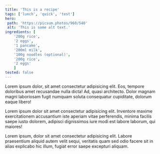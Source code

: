 ```yaml
---
title: 'This is a recipe'
tags: ['lunch', 'quick', 'test']
hero:
 path: 'https://picsum.photos/960/540'
 alt: 'This is some alt text.'
ingredients: [
	'200g rice',
	'2 eggs',
	'1 pancake',
	'200ml milk',
	'100g noodles (optional)',
	'200g rice',
	'2 eggs'
	]
tested: false
---
```


Lorem ipsum dolor, sit amet consectetur adipisicing elit. Eos, tempore doloribus amet recusandae nulla dicta! Ad, quasi
architecto. Dolor magnam magni laboriosam fugit numquam soluta consequatur cupiditate, dolorum eaque libero!

Lorem ipsum dolor sit amet consectetur adipisicing elit. Inventore maxime exercitationem accusantium iste aperiam vitae
perferendis, minima facilis saepe iusto dolorem, adipisci dignissimos iure modi est labore laborum, qui maiores!

Lorem ipsum, dolor sit amet consectetur adipisicing elit. Labore praesentium aliquid autem velit sequi, veritatis quam
sed odio facere sit in alias explicabo hic illum, fugiat error saepe excepturi aliquam.